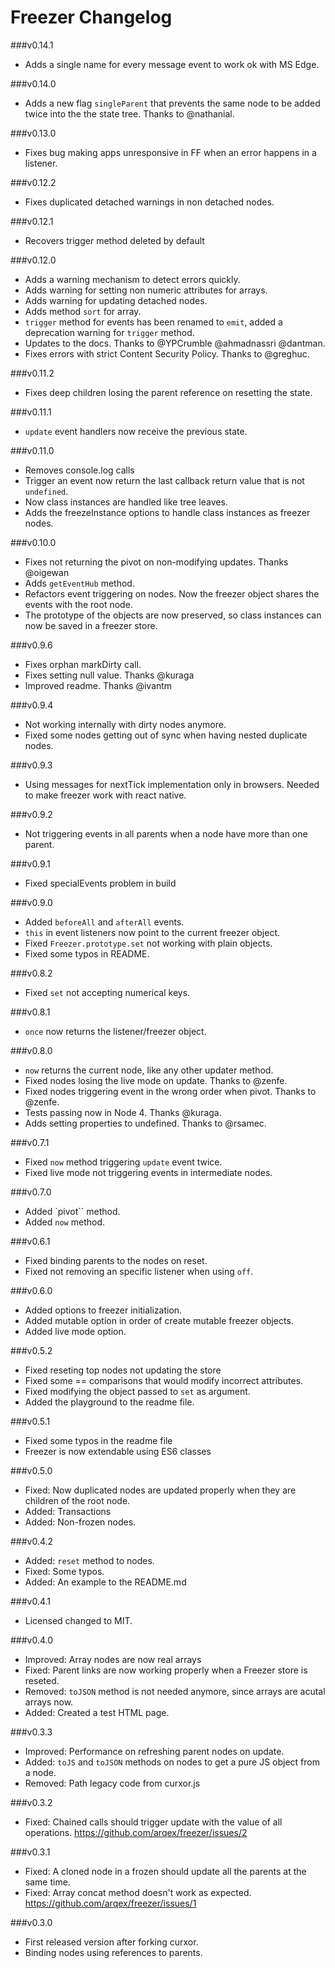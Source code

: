 # Freezer Changelog

###v0.14.1

- Adds a single name for every message event to work ok with MS Edge.

###v0.14.0

- Adds a new flag `singleParent` that prevents the same node to be added twice into the the state tree. Thanks to @nathanial.

###v0.13.0

- Fixes bug making apps unresponsive in FF when an error happens in a listener.

###v0.12.2

- Fixes duplicated detached warnings in non detached nodes.

###v0.12.1

- Recovers trigger method deleted by default

###v0.12.0

- Adds a warning mechanism to detect errors quickly.
- Adds warning for setting non numeric attributes for arrays.
- Adds warning for updating detached nodes.
- Adds method `sort` for array.
- `trigger` method for events has been renamed to `emit`, added a deprecation warning for `trigger` method.
- Updates to the docs. Thanks to @YPCrumble @ahmadnassri @dantman.
- Fixes errors with strict Content Security Policy. Thanks to @greghuc.

###v0.11.2

- Fixes deep children losing the parent reference on resetting the state.

###v0.11.1

- `update` event handlers now receive the previous state.

###v0.11.0

- Removes console.log calls
- Trigger an event now return the last callback return value that is not `undefined`.
- Now class instances are handled like tree leaves.
- Adds the freezeInstance options to handle class instances as freezer nodes.

###v0.10.0

- Fixes not returning the pivot on non-modifying updates. Thanks @oigewan
- Adds `getEventHub` method.
- Refactors event triggering on nodes. Now the freezer object shares the events with the root node.
- The prototype of the objects are now preserved, so class instances can now be saved in a freezer store.

###v0.9.6

- Fixes orphan markDirty call.
- Fixes setting null value. Thanks @kuraga
- Improved readme. Thanks @ivantm

###v0.9.4

- Not working internally with dirty nodes anymore.
- Fixed some nodes getting out of sync when having nested duplicate nodes.

###v0.9.3

- Using messages for nextTick implementation only in browsers. Needed to make freezer work with react native.

###v0.9.2

- Not triggering events in all parents when a node have more than one parent.

###v0.9.1

- Fixed specialEvents problem in build

###v0.9.0

- Added `beforeAll` and `afterAll` events.
- `this` in event listeners now point to the current freezer object.
- Fixed `Freezer.prototype.set` not working with plain objects.
- Fixed some typos in README.

###v0.8.2

- Fixed `set` not accepting numerical keys.

###v0.8.1

- `once` now returns the listener/freezer object.

###v0.8.0

- `now` returns the current node, like any other updater method.
- Fixed nodes losing the live mode on update. Thanks to @zenfe.
- Fixed nodes triggering event in the wrong order when pivot. Thanks to @zenfe.
- Tests passing now in Node 4. Thanks @kuraga.
- Adds setting properties to undefined. Thanks to @rsamec.

###v0.7.1

- Fixed `now` method triggering `update` event twice.
- Fixed live mode not triggering events in intermediate nodes.

###v0.7.0

- Added `pivot`` method.
- Added `now` method.

###v0.6.1

- Fixed binding parents to the nodes on reset.
- Fixed not removing an specific listener when using `off`.

###v0.6.0

- Added options to freezer initialization.
- Added mutable option in order of create mutable freezer objects.
- Added live mode option.

###v0.5.2

- Fixed reseting top nodes not updating the store
- Fixed some == comparisons that would modify incorrect attributes.
- Fixed modifying the object passed to `set` as argument.
- Added the playground to the readme file.

###v0.5.1

- Fixed some typos in the readme file
- Freezer is now extendable using ES6 classes

###v0.5.0

- Fixed: Now duplicated nodes are updated properly when they are children of the root node.
- Added: Transactions
- Added: Non-frozen nodes.

###v0.4.2

- Added: `reset` method to nodes.
- Fixed: Some typos.
- Added: An example to the README.md

###v0.4.1

- Licensed changed to MIT.

###v0.4.0

- Improved: Array nodes are now real arrays
- Fixed: Parent links are now working properly when a Freezer store is reseted.
- Removed: `toJSON` method is not needed anymore, since arrays are acutal arrays now.
- Added: Created a test HTML page.

###v0.3.3

- Improved: Performance on refreshing parent nodes on update.
- Added: `toJS` and `toJSON` methods on nodes to get a pure JS object from a node.
- Removed: Path legacy code from curxor.js

###v0.3.2

- Fixed: Chained calls should trigger update with the value of all operations. https://github.com/arqex/freezer/issues/2

###v0.3.1

- Fixed: A cloned node in a frozen should update all the parents at the same time.
- Fixed: Array concat method doesn't work as expected. https://github.com/arqex/freezer/issues/1

###v0.3.0

- First released version after forking curxor.
- Binding nodes using references to parents.
